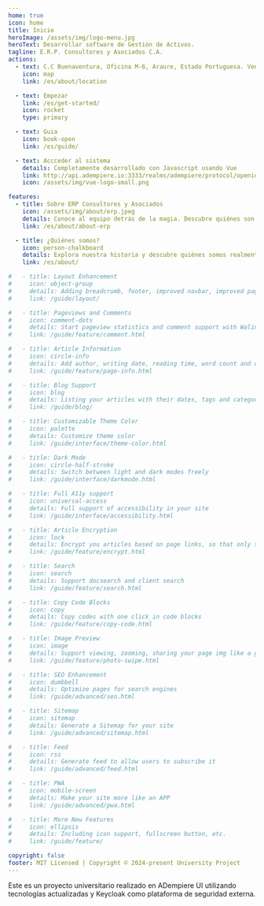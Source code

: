 ```yaml
---
home: true
icon: home
title: Inicio
heroImage: /assets/img/logo-menu.jpg
heroText: Desarrollar software de Gestión de Activos.
tagline: E.R.P. Consultores y Asociados C.A.
actions:
  - text: C.C Buenaventura, Oficina M-6, Araure, Estado Portuguesa. Venezuela.
    icon: map
    link: /es/about/location

  - text: Empezar
    link: /es/get-started/
    icon: rocket
    type: primary

  - text: Guia
    icon: book-open
    link: /es/guide/

  - text: Accceder al sistema
    details: Completamente desarrollado con Javascript usando Vue
    link: http://api.adempiere.io:3333/realms/adempiere/protocol/openid-connect/auth?response_type=code&redirect_uri=http%3A%2F%2Fapi.adempiere.io%2Fvue&state=QURfQXBwUmVnaXN0cmF0aW9uX0lEPTEwMDAwMDZ8QXBwbGljYXRpb25UeXBlPU9JQQ%3D%3D&client_id=adempiere-zk-cli&scope=openid+email+profile
    icon: /assets/img/vue-logo-small.png

features:
  - title: Sobre ERP Consultores y Asociados
    icon: /assets/img/about/erp.jpeg
    details: Conoce al equipo detrás de la magia. Descubre quiénes son los artífices que hacen posible este proyecto.
    link: /es/about/about-erp

  - title: ¿Quiénes somos?
    icon: person-chalkboard
    details: Explora nuestra historia y descubre quiénes somos realmente
    link: /es/about/

#   - title: Layout Enhancement
#     icon: object-group
#     details: Adding breadcrumb, footer, improved navbar, improved page nav and etc.
#     link: /guide/layout/

#   - title: Pageviews and Comments
#     icon: comment-dots
#     details: Start pageview statistics and comment support with Waline
#     link: /guide/feature/comment.html

#   - title: Article Information
#     icon: circle-info
#     details: Add author, writing date, reading time, word count and other information to your article
#     link: /guide/feature/page-info.html

#   - title: Blog Support
#     icon: blog
#     details: Listing your articles with their dates, tags and categories with some awesome layouts
#     link: /guide/blog/

#   - title: Customizable Theme Color
#     icon: palette
#     details: Customize theme color
#     link: /guide/interface/theme-color.html

#   - title: Dark Mode
#     icon: circle-half-stroke
#     details: Switch between light and dark modes freely
#     link: /guide/interface/darkmode.html

#   - title: Full A11y support
#     icon: universal-access
#     details: Full support of accessibility in your site
#     link: /guide/interface/accessibility.html

#   - title: Article Encryption
#     icon: lock
#     details: Encrypt you articles based on page links, so that only the one you want could see them
#     link: /guide/feature/encrypt.html

#   - title: Search
#     icon: search
#     details: Support docsearch and client search
#     link: /guide/feature/search.html

#   - title: Copy Code Blocks
#     icon: copy
#     details: Copy codes with one click in code blocks
#     link: /guide/feature/copy-code.html

#   - title: Image Preview
#     icon: image
#     details: Support viewing, zooming, sharing your page img like a gallery
#     link: /guide/feature/photo-swipe.html

#   - title: SEO Enhancement
#     icon: dumbbell
#     details: Optimize pages for search engines
#     link: /guide/advanced/seo.html

#   - title: Sitemap
#     icon: sitemap
#     details: Generate a Sitemap for your site
#     link: /guide/advanced/sitemap.html

#   - title: Feed
#     icon: rss
#     details: Generate feed to allow users to subscribe it
#     link: /guide/advanced/feed.html

#   - title: PWA
#     icon: mobile-screen
#     details: Make your site more like an APP
#     link: /guide/advanced/pwa.html

#   - title: More New Features
#     icon: ellipsis
#     details: Including icon support, fullscreen button, etc.
#     link: /guide/feature/

copyright: false
footer: MIT Licensed | Copyright © 2024-present University Project
---
```


Este es un proyecto universitario realizado en ADempiere UI <i class="fa-brands fa-vuejs" style="color: #63E6BE;"></i> utilizando tecnologías actualizadas y Keycloak como plataforma de seguridad externa.

